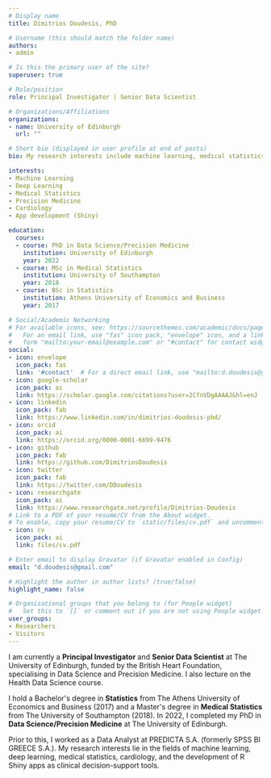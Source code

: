 ```yaml
---
# Display name
title: Dimitrios Doudesis, PhD

# Username (this should match the folder name)
authors:
- admin

# Is this the primary user of the site?
superuser: true

# Role/position
role: Principal Investigator | Senior Data Scientist

# Organizations/Affiliations
organizations:
- name: University of Edinburgh
  url: ""

# Short bio (displayed in user profile at end of posts)
bio: My research interests include machine learning, medical statistics and precision medicine.

interests:
- Machine Learning
- Deep Learning
- Medical Statistics
- Precision Medicine
- Cardiology
- App development (Shiny)

education:
  courses:
  - course: PhD in Data Science/Precision Medicine
    institution: University of Edinburgh
    year: 2022
  - course: MSc in Medical Statistics
    institution: University of Southampton
    year: 2018
  - course: BSc in Statistics
    institution: Athens University of Economics and Business
    year: 2017

# Social/Academic Networking
# For available icons, see: https://sourcethemes.com/academic/docs/page-builder/#icons
#   For an email link, use "fas" icon pack, "envelope" icon, and a link in the
#   form "mailto:your-email@example.com" or "#contact" for contact widget.
social:
- icon: envelope
  icon_pack: fas
  link: '#contact'  # For a direct email link, use "mailto:d.doudesis@gmail.com".
- icon: google-scholar
  icon_pack: ai
  link: https://scholar.google.com/citations?user=2CfnVDgAAAAJ&hl=enJ
- icon: linkedin
  icon_pack: fab
  link: https://www.linkedin.com/in/dimitrios-doudesis-phd/
- icon: orcid
  icon_pack: ai
  link: https://orcid.org/0000-0001-6699-9476
- icon: github
  icon_pack: fab
  link: https://github.com/DimitriosDoudesis
- icon: twitter
  icon_pack: fab
  link: https://twitter.com/DDoudesis
- icon: researchgate
  icon_pack: ai
  link: https://www.researchgate.net/profile/Dimitrios-Doudesis
# Link to a PDF of your resume/CV from the About widget.
# To enable, copy your resume/CV to `static/files/cv.pdf` and uncomment the lines below.
- icon: cv
  icon_pack: ai
  link: files/cv.pdf

# Enter email to display Gravatar (if Gravatar enabled in Config)
email: "d.doudesis@gmail.com"

# Highlight the author in author lists? (true/false)
highlight_name: false

# Organizational groups that you belong to (for People widget)
#   Set this to `[]` or comment out if you are not using People widget.
user_groups:
- Researchers
- Visitors
---
```


I am currently a **Principal Investigator** and **Senior Data Scientist** at The University of Edinburgh, funded by the British Heart Foundation, specialising in Data Science and Precision Medicine. I also lecture on the Health Data Science course.

I hold a Bachelor's degree in **Statistics** from The Athens University of Economics and Business (2017) and a Master's degree in **Medical Statistics** from The University of Southampton (2018). In 2022, I completed my PhD in **Data Science/Precision Medicine** at The University of Edinburgh.

Prior to this, I worked as a Data Analyst at PREDICTA S.A. (formerly SPSS BI GREECE S.A.). My research interests lie in the fields of machine learning, deep learning, medical statistics, cardiology, and the development of R Shiny apps as clinical decision-support tools.
